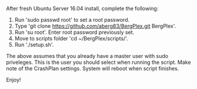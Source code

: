 After fresh Ubuntu Server 16.04 install, complete the following:

1. Run 'sudo passwd root' to set a root password.
2. Type 'git clone https://github.com/aberg83/BergPlex.git BergPlex'.
3. Run 'su root'. Enter root password previously set.
4. Move to scripts folder 'cd ~/BergPlex/scripts/'.
5. Run './setup.sh'.

The above assumes that you already have a master user with sudo priveleges. This is the user you should select when running the script. Make note of the CrashPlan settings. System will reboot when script finishes.

Enjoy!
